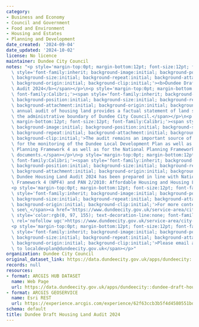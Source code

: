 ```yaml
---
category:
- Business and Economy
- Council and Government
- Food and Environment
- Housing and Estates
- Planning and Development
date_created: '2024-09-04'
date_updated: '2024-10-02'
license: No licence
maintainer: Dundee City Council
notes: "<p style='margin-top:0pt; margin-bottom:12pt; font-size:12pt; font-family:Calibri;'><span\
  \ style='font-family:inherit; background-image:initial; background-position:initial;\
  \ background-size:initial; background-repeat:initial; background-attachment:initial;\
  \ background-origin:initial; background-clip:initial;'><b>Dundee Draft Housing Land\
  \ Audit 2024</b></span></p>\n<p style='margin-top:0pt; margin-bottom:12pt; font-size:12pt;\
  \ font-family:Calibri;'><span style='font-family:inherit; background-image:initial;\
  \ background-position:initial; background-size:initial; background-repeat:initial;\
  \ background-attachment:initial; background-origin:initial; background-clip:initial;'>The\
  \ annual audit of housing land provides a factual statement of land supply within\
  \ the administrative boundary of Dundee City Council.</span></p>\n<p style='margin-top:0pt;\
  \ margin-bottom:12pt; font-size:12pt; font-family:Calibri;'><span style='font-family:inherit;\
  \ background-image:initial; background-position:initial; background-size:initial;\
  \ background-repeat:initial; background-attachment:initial; background-origin:initial;\
  \ background-clip:initial;'>The audit remains an important source of information\
  \ for the monitoring of the Dundee Local Development Plan as well as for the National\
  \ Planning Framework 4 as well as for the National Planning Framework 4, and accompanying\
  \ documents.</span></p>\n<p style='margin-top:0pt; margin-bottom:12pt; font-size:12pt;\
  \ font-family:Calibri;'><span style='font-family:inherit; background-image:initial;\
  \ background-position:initial; background-size:initial; background-repeat:initial;\
  \ background-attachment:initial; background-origin:initial; background-clip:initial;'>The\
  \ Dundee Housing Land Audit 2024 has been prepared in line with National Planning\
  \ Framework 4 (NPF4) and PAN 2/2010: Affordable Housing and Housing Land Audits.</span></p>\n\
  <p style='margin-top:0pt; margin-bottom:12pt; font-size:12pt; font-family:Calibri;'><span\
  \ style='font-family:inherit; background-image:initial; background-position:initial;\
  \ background-size:initial; background-repeat:initial; background-attachment:initial;\
  \ background-origin:initial; background-clip:initial;'>For more context, please\
  \ see\_</span><a href='https://www.dundeecity.gov.uk/service-area/city-development/planning-and-economic-development/dundee-housing-land-audit'\
  \ style='color:rgb(0, 97, 155); text-decoration-line:none; font-family:inherit;'\
  \ rel='nofollow ugc'>https://www.dundeecity.gov.uk/service-area/city-development/planning-and-economic-development/dundee-housing-land-audit</a></p>\n\
  <p style='margin-top:0pt; margin-bottom:12pt; font-size:12pt; font-family:Calibri;'><span\
  \ style='font-family:inherit; background-image:initial; background-position:initial;\
  \ background-size:initial; background-repeat:initial; background-attachment:initial;\
  \ background-origin:initial; background-clip:initial;'>Please email any queries\
  \ to localdevplan@dundeecity.gov.uk</span></p>"
organization: Dundee City Council
original_dataset_link: https://data.dundeecity.gov.uk/apps/dundeecity::dundee-draft-housing-land-audit-2024
records: null
resources:
- format: ARCGIS HUB DATASET
  name: Web Page
  url: https://data.dundeecity.gov.uk/apps/dundeecity::dundee-draft-housing-land-audit-2024
- format: ARCGIS GEOSERVICE
  name: Esri REST
  url: https://experience.arcgis.com/experience/62f63ccb3b5f4d4580551bd1f549a530/
schema: default
title: Dundee Draft Housing Land Audit 2024
---
```

